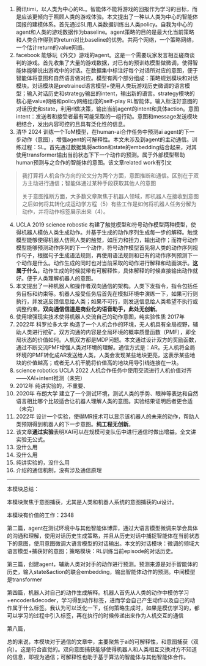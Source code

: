 1. 腾讯timi，以人类为中心的RL。智能体不能将游戏的回报作为学习的目标，而是应该更倾向于照顾人类的游戏体验。本文提出了一种以人类为中心的智能体回报的建模体系。首先通过SL用人类数据训练出人类policy。自我为中心的agent和人类的游戏数据作为baseline。agent策略的目的是最大化当前策略和人类合作得到的return对比baseline的优势。共两个网络，一个策略网络，一个估计return的value网络。
1. facebook 能够玩《外交》游戏的agent。这是一个需要玩家发言相互磋商谈判的游戏。首先收集了大量的游戏数据，对已有的预训练模型做微调，使得智能体能够说出游戏中的对话。在数据集中标注好每个对话所对应的意图，便于智能体将意图和自然语言做对应。模型有两个部分组成：策略规划模块和对话模块。对话模块是pretrained语言模型+使用人类玩游戏历史微调的语言模型；输入对话历史和strategy输出的intent，输出新的语言。strategy模块的核心是value网络和policy网络组成的self-play RL智能体。输入标注好意图的对话历史和state，利用rl做决策，输出当前agent的intent和具体action。意图intent：发送者和接受者最有可能采取的一组行动。意图和message发送模块相结合，发出内容可控的且具有泛化性的信息。
1. 清华 2024 训练一个ToM模型，在human-ai合作任务中预测ai agent的下一步动作（意图），增强agent的可解释性。本文未涉及到agent的主动通信。训练过程：SL。首先通过数据集将action和state的embedding结合起来，对其使用transformer输出当前状态下下一个动作的预测。属于外部模型帮助human预测与之合作的智能体的意图。该文章related work有引文

> 我打算将人机合作方向的论文分为两个方面，意图推断和通信。区别在于双方主动进行通信；智能体通过某种手段获取其他人的意图
>
> 关于意图推断方面，大多数文章聚焦于机器人领域，即机器人在接收到意图之后如何将其转化成运动学方程（5）有些工作是如何将机器人任务分解为动作，并将动作标签展示出来（4）。

4. UCLA 2019 science robostic 构建了触觉模型和符号动作模型两种模型，使得机器人模仿人类生成动作。并基于生成的动作序列生成每一步的解释。触觉模型能够使得机器人仿照人类的触觉，如压力和扭力，输出动作；而符号动作模型能够预测动作序列的下一个动作，符号动作模型首先将人类的动作序列视作句子，根据句子生成语法规则，再使用语法规则和已有的动作序列预测下一个动作是什么。动作生成的同时也对当前采取的动作进行解释和动画演示。**这属于什么**，动作生成的时候就带有可解释性，具体解释的时候直接输出动作就好。便于人类理解机器人的意图。
4. 本文提出了一种机器人和操作者双向通信的架构。人类下发指令，指令包括任务目标和约束等。机器人接受任务后首先在模拟环境中演练一下，如果可行则执行，并发送反馈信息给人类；如果不可行，则发送信息给人类希望不执行或调整约束。**双向通信信道是商业化的语音助手，此处无创新**。
4. 使用增强现实技术使得机器人交流自己的动作意图，纯实验性质 2017年
4. 2022年 科罗拉多大学 构造了一个人机合作的环境，无人机具有全局视野，辅助人类进行挖矿。双方沟通的内容是全局环境的概率质量函数（PMF），即全局状态的价值如何。人机双方都是MDP问题。本文通过设计双方的奖励函数，通过不断交流PMF增强人类对环境的理解。通信方式是：AR。无人机将全局环境的PMF转化成AR发送给人类，人类会发现某些地块更亮，这表示某些地块的价值越高；或者无人机干脆将价值高的地块用导引线连接在一块。
4. science robotics UCLA 2022 人机合作任务中使用交流进行人机价值对齐——XAI+intent推测（未完）
4. 2012年 纯讲实验的，不重要、
4. 2020年 布朗大学 建立了一个测试环境，测试人类的手势、眼神等表达和自然语言相比哪个比较适合让机器人理解人类的意图。实验结果证明后者更合适（未完）
4. 2022年 设计一个实验，使得MR技术可以显示该机器人的未来的动作，帮助人类预期得到机器人的下一步意图。**纯工程无创新**。
4. 该文章**通过实验**表明XAI可以在规模可变队伍中进行通信时做出增益。全文讲实验无公式。
4. 没什么用
4. 没什么用
4. 纯讲实验的，没什么用
4. 介绍的通信机制，没有涉及通信原理

---

本模块总结：

本模块聚焦于意图捕获，尤其是人类和机器人系统的意图捕获的ui设计。

本模块有价值的工作：2348

第二篇，agent在测试环境中与其他智能体博弈，通过大语言模型微调来学会具体的沟通和理解，使用对话历史生成策略，并且从历史对话中捕捉智能体在当前状态下的意图，使用意图微调大语言模型的对话输出。本文的对话模块：微调的领域大语言模型+捕获好的意图；策略模块：RL训练当前episode的对话历史。

第三篇，创建agent，辅助人类对对手的动作进行预测。预测来源是对手智能体的历史，输入state&action的联合embedding，输出智能体动作的预测。中间模型是transformer

第四篇，机器人对自己的动作生成解释。机器人首先从人类的动作中模仿学习+encoder&decoder，学习得到动作标签，进而学会自己产生动作以及自己的动作属于什么标签。我认为可以泛化一下，任何策略生成时，如果是模仿学习的，都可以学习的过程中引入标签，再在执行的时候传递出来作为人机交互的通信

第八篇，

总的来说，本模块对于通信的文章中，主要聚焦于ai的可解释性，和意图捕获（双向）。这是符合直觉的。双向意图捕获能够使得机器人和人类相互交换对方不知道的信息，即视为通信；可解释性也助于基于算法的智能体与其他智能体合作。
